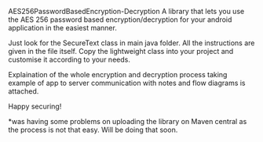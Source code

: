 AES256PasswordBasedEncryption-Decryption
A library that lets you use the AES 256 password based encryption/decryption for your android application in the easiest manner.

Just look for the SecureText class in main java folder. All the instructions are given in the file itself. Copy the lightweight class into your project and customise it according to your needs.

Explaination of the whole encryption and decryption process taking example of app to server communication with notes and flow diagrams is attached.

Happy securing!

*was having some problems on uploading the library on Maven central as the process is not that easy. Will be doing that soon.
